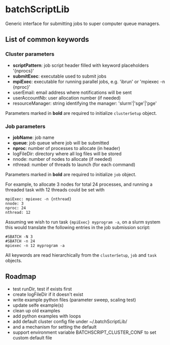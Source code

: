 # batchScriptLib

Generic interface for submitting jobs to super computer queue managers.

## List of common keywords

### Cluster parameters

- __scriptPattern__: job script header filled with keyword placeholders '{nprocs}'
- __submitExec__: executable used to submit jobs
- __mpiExec__: executable for running parallel jobs, e.g. 'ibrun' or 'mpiexec -n {nproc}'
- userEmail: email address where notifications will be sent
- userAccountNb: user allocation number (if needed)
- resourceManager: string identifying the manager: 'slurm'|'sge'|'pge'

Parameters marked in __bold__ are required to initialize `clusterSetup` object.

### Job parameters

- __jobName__: job name
- __queue__: job queue where job will be submitted
- __nproc__: number of processes to allocate (in header)
- logFileDir: directory where all log files will be stored
- nnode: number of nodes to allocate (if needed)
- nthread: number of threads to launch (for each command)

Parameters marked in __bold__ are required to initialize `job` object.

For example, to allocate 3 nodes for total 24 processes, and running a threaded task with 12 threads could be set with

    mpiExec: mpiexec -n {nthread}
    nnode: 3
    nproc: 24
    nthread: 12

Assuming we wish to run task `{mpiExec} myprogram -a`, on a slurm system this would translate the following entries in the job submission script:

    #SBATCH -N 3
    #SBATCH -n 24
    mpiexec -n 12 myprogram -a

All keywords are read hierarchically from the `clusterSetup`, `job` and `task` objects.

## Roadmap

- test runDir, test if exists first
- create logFileDir if it doesn't exist
- write example python files (parameter sweep, scaling test)
- update selfe example(s)
- clean up old examples
- add python examples with loops
- add default cluster config file under ~/.batchScriptLib/
- and a mechanism for setting the default
- support environment variable BATCHSCRIPT_CLUSTER_CONF to set custom default file



